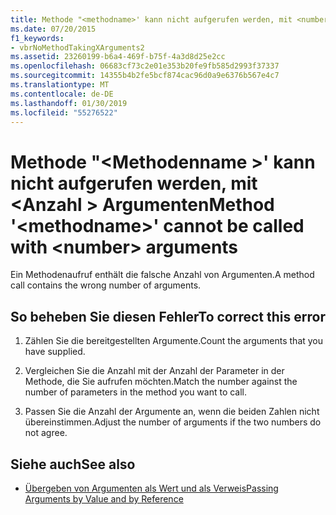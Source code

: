```yaml
---
title: Methode "<methodname>' kann nicht aufgerufen werden, mit <number> Argumente
ms.date: 07/20/2015
f1_keywords:
- vbrNoMethodTakingXArguments2
ms.assetid: 23260199-b6a4-469f-b75f-4a3d8d25e2cc
ms.openlocfilehash: 06683cf73c2e01e353b20fe9fb585d2993f37337
ms.sourcegitcommit: 14355b4b2fe5bcf874cac96d0a9e6376b567e4c7
ms.translationtype: MT
ms.contentlocale: de-DE
ms.lasthandoff: 01/30/2019
ms.locfileid: "55276522"
---
```

# <a name="method-methodname-cannot-be-called-with-number-arguments"></a><span data-ttu-id="57719-102">Methode "\<Methodenname >' kann nicht aufgerufen werden, mit \<Anzahl > Argumenten</span><span class="sxs-lookup"><span data-stu-id="57719-102">Method '\<methodname>' cannot be called with \<number> arguments</span></span>
<span data-ttu-id="57719-103">Ein Methodenaufruf enthält die falsche Anzahl von Argumenten.</span><span class="sxs-lookup"><span data-stu-id="57719-103">A method call contains the wrong number of arguments.</span></span>  
  
## <a name="to-correct-this-error"></a><span data-ttu-id="57719-104">So beheben Sie diesen Fehler</span><span class="sxs-lookup"><span data-stu-id="57719-104">To correct this error</span></span>  
  
1.  <span data-ttu-id="57719-105">Zählen Sie die bereitgestellten Argumente.</span><span class="sxs-lookup"><span data-stu-id="57719-105">Count the arguments that you have supplied.</span></span>  
  
2.  <span data-ttu-id="57719-106">Vergleichen Sie die Anzahl mit der Anzahl der Parameter in der Methode, die Sie aufrufen möchten.</span><span class="sxs-lookup"><span data-stu-id="57719-106">Match the number against the number of parameters in the method you want to call.</span></span>  
  
3.  <span data-ttu-id="57719-107">Passen Sie die Anzahl der Argumente an, wenn die beiden Zahlen nicht übereinstimmen.</span><span class="sxs-lookup"><span data-stu-id="57719-107">Adjust the number of arguments if the two numbers do not agree.</span></span>  
  
## <a name="see-also"></a><span data-ttu-id="57719-108">Siehe auch</span><span class="sxs-lookup"><span data-stu-id="57719-108">See also</span></span>
- [<span data-ttu-id="57719-109">Übergeben von Argumenten als Wert und als Verweis</span><span class="sxs-lookup"><span data-stu-id="57719-109">Passing Arguments by Value and by Reference</span></span>](../../visual-basic/programming-guide/language-features/procedures/passing-arguments-by-value-and-by-reference.md)

